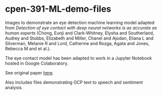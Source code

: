 # cpen-391-ML-demo-files

Images to demonstrate an eye detection machine learning model adapted from _Detection of eye contact with deep neural networks is as accurate as human experts_ (Chong, Eunji and Clark-Whitney, Elysha and Southerland, Audrey and Stubbs, Elizabeth and Miller, Chanel and Ajodan, Eliana L and Silverman, Melanie R and Lord, Catherine and Rozga, Agata and Jones, Rebecca M and et al.).

The eye contact model has been adapted to work in a Jupyter Notebook hosted in Google Colaboratory.

See original paper [here](osf.io/5a6m7]).

Also includes files demonstrating GCP text to speech and sentiment analysis.
